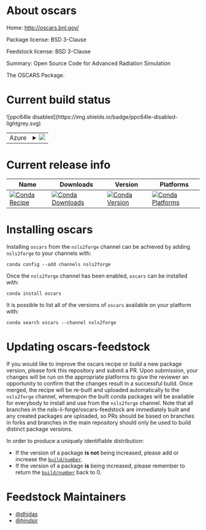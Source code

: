 About oscars
============

Home: http://oscars.bnl.gov/

Package license: BSD 3-Clause

Feedstock license: BSD 3-Clause

Summary: Open Source Code for Advanced Radiation Simulation

The OSCARS Package.

Current build status
====================


<table>
    
  <tr>
    <td>Azure</td>
    <td>
      <details>
        <summary>
          <a href="https://dev.azure.com/nsls2forge/nsls2forge/_build/latest?definitionId=57&branchName=master">
            <img src="https://dev.azure.com/nsls2forge/nsls2forge/_apis/build/status/oscars-feedstock?branchName=master">
          </a>
        </summary>
        <table>
          <thead><tr><th>Variant</th><th>Status</th></tr></thead>
          <tbody><tr>
              <td>linux_python3.6</td>
              <td>
                <a href="https://dev.azure.com/nsls2forge/nsls2forge/_build/latest?definitionId=57&branchName=master">
                  <img src="https://dev.azure.com/nsls2forge/nsls2forge/_apis/build/status/oscars-feedstock?branchName=master&jobName=linux&configuration=linux_python3.6" alt="variant">
                </a>
              </td>
            </tr><tr>
              <td>linux_python3.7</td>
              <td>
                <a href="https://dev.azure.com/nsls2forge/nsls2forge/_build/latest?definitionId=57&branchName=master">
                  <img src="https://dev.azure.com/nsls2forge/nsls2forge/_apis/build/status/oscars-feedstock?branchName=master&jobName=linux&configuration=linux_python3.7" alt="variant">
                </a>
              </td>
            </tr><tr>
              <td>osx_python3.6</td>
              <td>
                <a href="https://dev.azure.com/nsls2forge/nsls2forge/_build/latest?definitionId=57&branchName=master">
                  <img src="https://dev.azure.com/nsls2forge/nsls2forge/_apis/build/status/oscars-feedstock?branchName=master&jobName=osx&configuration=osx_python3.6" alt="variant">
                </a>
              </td>
            </tr><tr>
              <td>osx_python3.7</td>
              <td>
                <a href="https://dev.azure.com/nsls2forge/nsls2forge/_build/latest?definitionId=57&branchName=master">
                  <img src="https://dev.azure.com/nsls2forge/nsls2forge/_apis/build/status/oscars-feedstock?branchName=master&jobName=osx&configuration=osx_python3.7" alt="variant">
                </a>
              </td>
            </tr><tr>
              <td>win_python3.6</td>
              <td>
                <a href="https://dev.azure.com/nsls2forge/nsls2forge/_build/latest?definitionId=57&branchName=master">
                  <img src="https://dev.azure.com/nsls2forge/nsls2forge/_apis/build/status/oscars-feedstock?branchName=master&jobName=win&configuration=win_python3.6" alt="variant">
                </a>
              </td>
            </tr><tr>
              <td>win_python3.7</td>
              <td>
                <a href="https://dev.azure.com/nsls2forge/nsls2forge/_build/latest?definitionId=57&branchName=master">
                  <img src="https://dev.azure.com/nsls2forge/nsls2forge/_apis/build/status/oscars-feedstock?branchName=master&jobName=win&configuration=win_python3.7" alt="variant">
                </a>
              </td>
            </tr>
          </tbody>
        </table>
      </details>
    </td>
  </tr>
![ppc64le disabled](https://img.shields.io/badge/ppc64le-disabled-lightgrey.svg)
</table>

Current release info
====================

| Name | Downloads | Version | Platforms |
| --- | --- | --- | --- |
| [![Conda Recipe](https://img.shields.io/badge/recipe-oscars-green.svg)](https://anaconda.org/nsls2forge/oscars) | [![Conda Downloads](https://img.shields.io/conda/dn/nsls2forge/oscars.svg)](https://anaconda.org/nsls2forge/oscars) | [![Conda Version](https://img.shields.io/conda/vn/nsls2forge/oscars.svg)](https://anaconda.org/nsls2forge/oscars) | [![Conda Platforms](https://img.shields.io/conda/pn/nsls2forge/oscars.svg)](https://anaconda.org/nsls2forge/oscars) |

Installing oscars
=================

Installing `oscars` from the `nsls2forge` channel can be achieved by adding `nsls2forge` to your channels with:

```
conda config --add channels nsls2forge
```

Once the `nsls2forge` channel has been enabled, `oscars` can be installed with:

```
conda install oscars
```

It is possible to list all of the versions of `oscars` available on your platform with:

```
conda search oscars --channel nsls2forge
```




Updating oscars-feedstock
=========================

If you would like to improve the oscars recipe or build a new
package version, please fork this repository and submit a PR. Upon submission,
your changes will be run on the appropriate platforms to give the reviewer an
opportunity to confirm that the changes result in a successful build. Once
merged, the recipe will be re-built and uploaded automatically to the
`nsls2forge` channel, whereupon the built conda packages will be available for
everybody to install and use from the `nsls2forge` channel.
Note that all branches in the nsls-ii-forge/oscars-feedstock are
immediately built and any created packages are uploaded, so PRs should be based
on branches in forks and branches in the main repository should only be used to
build distinct package versions.

In order to produce a uniquely identifiable distribution:
 * If the version of a package **is not** being increased, please add or increase
   the [``build/number``](https://conda.io/docs/user-guide/tasks/build-packages/define-metadata.html#build-number-and-string).
 * If the version of a package **is** being increased, please remember to return
   the [``build/number``](https://conda.io/docs/user-guide/tasks/build-packages/define-metadata.html#build-number-and-string)
   back to 0.

Feedstock Maintainers
=====================

* [@dhidas](https://github.com/dhidas/)
* [@hindsjr](https://github.com/hindsjr/)

